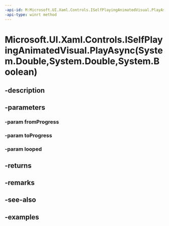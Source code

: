 ```yaml
---
-api-id: M:Microsoft.UI.Xaml.Controls.ISelfPlayingAnimatedVisual.PlayAsync(System.Double,System.Double,System.Boolean)
-api-type: winrt method
---
```


# Microsoft.UI.Xaml.Controls.ISelfPlayingAnimatedVisual.PlayAsync(System.Double,System.Double,System.Boolean)

<!--
public Windows.Foundation.IAsyncAction PlayAsync (double fromProgress, double toProgress, bool looped);
-->


## -description

## -parameters

### -param fromProgress

### -param toProgress

### -param looped

## -returns

## -remarks

## -see-also

## -examples



